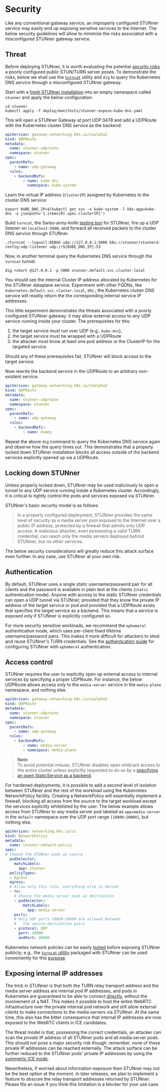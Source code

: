 # Security

Like any conventional gateway service, an improperly configured STUNner service may easily end up
exposing sensitive services to the Internet. The below security guidelines will allow to minimize
the risks associated with a misconfigured STUNner gateway service.

## Threat

Before deploying STUNner, it is worth evaluating the potential [security
risks](https://www.rtcsec.com/article/slack-webrtc-turn-compromise-and-bug-bounty) a poorly
configured public STUN/TURN server poses.  To demonstrate the risks, below we shall use the
[`turncat`](cmd/turncat.md) utility and `dig` to query the Kubernetes DNS service through a
misconfigured STUNner gateway.

Start with a [fresh STUNner installation](INSTALL.md) into an empty namespace called `stunner`
and apply the below configuration.

```console
cd stunner
kubectl apply -f deploy/manifests/stunner-expose-kube-dns.yaml
```

This will open a STUNner Gateway at port UDP:3478 and add a UDPRoute with the Kubernetes cluster
DNS service as the backend:

```yaml
apiVersion: gateway.networking.k8s.io/v1alpha2
kind: UDPRoute
metadata:
  name: stunner-udproute
  namespace: stunner
spec:
  parentRefs:
    - name: udp-gateway
  rules:
    - backendRefs:
        - name: kube-dns
          namespace: kube-system
```

Learn the virtual IP address (`ClusterIP`) assigned by Kubernetes to the cluster DNS service:

```console
export KUBE_DNS_IP=$(kubectl get svc -n kube-system -l k8s-app=kube-dns -o jsonpath='{.items[0].spec.clusterIP}')
```

Build `turncat`, the Swiss-army-knife [testing tool](cmd/turncat.md) for STUNner, fire up a
UDP listener on `localhost:5000`, and forward all received packets to the cluster DNS service
through STUNner.

```console
./turncat --log=all:DEBUG udp://127.0.0.1:5000 k8s://stunner/stunnerd-config:udp-listener udp://${KUBE_DNS_IP}:53
```

Now, in another terminal query the Kubernetes DNS service through the `turncat` tunnel.

```console
dig +short @127.0.0.1 -p 5000 stunner.default.svc.cluster.local
```

You should see the internal Cluster IP address allocated by Kubernetes for the STUNner dataplane
service. Experiment with other FQDNs, like `kubernetes.default.svc.cluster.local`, etc.; the
Kubernetes cluster DNS service will readily return the the corresponding internal service IP
addresses.

This little experiment demonstrates the threats associated with a poorly configured STUNner
gateway: it may allow external access to *any* UDP service running inside your cluster. The
prerequisites for this:

1. the target service *must* run over UDP (e.g., `kube-dns`),
2. the target service *must* be wrapped with a UDPRoute
3. the attacker *must* know at least one pod address or the ClusterIP for the targeted service.

Should any of these prerequisites fail, STUNner will block access to the target service.

Now rewrite the backend service in the UDPRoute to an arbitrary non-existent service.

```yaml
apiVersion: gateway.networking.k8s.io/v1alpha2
kind: UDPRoute
metadata:
  name: stunner-udproute
  namespace: stunner
spec:
  parentRefs:
    - name: udp-gateway
  rules:
    - backendRefs:
        - name: dummy
```

Repeat the above `dig` command to query the Kubernetes DNS service again and observe how the query
times out. This demonstrates that a properly locked down STUNner installation blocks all access
outside of the backend services explicitly opened up via a UDPRoute.

## Locking down STUNner

Unless properly locked down, STUNner may be used maliciously to open a tunnel to any UDP service
running inside a Kubernetes cluster. Accordingly, it is critical to tightly control the pods and
services exposed via STUNner.

STUNner's basic security model is as follows:

> In a properly configured deployment, STUNner provides the same level of security as a media
server pool exposed to the Internet over a public IP address, protected by a firewall that admits
only UDP access. A malicious attacker, even possessing a valid TURN credential, can reach only the
media servers deployed behind STUNner, but no other services.

The below security considerations will greatly reduce this attack surface even further. In any
case, use STUNner at your own risk.

## Authentication

By default, STUNner uses a single static username/password pair for all clients and the password is
available in plain text at the clients (`static` authentication mode). Anyone with access to the
static STUNner credentials can open a UDP tunnel via STUNner, provided that they know the private
IP address of the target service or pod and provided that a UDPRoute exists that specifies the
target service as a backend. This means that a service is exposed only if STUNner is explicitly
configured so.

For more security sensitive workloads, we recommend the `ephemeral` authentication mode, which uses
per-client fixed lifetime username/password pairs. This makes it more difficult for attackers to
steal and reuse STUNner's TURN credentials. See the [authentication guide](AUTH.md) for configuring
STUNner with `ephemeral` authentication.

## Access control

STUNner requires the user to explicitly open up external access to internal services by specifying
a proper UDPRoute. For instance, the below UDPRoute allows access *only* to the `media-server`
service in the `media-plane` namespace, and nothing else.

```yaml
apiVersion: gateway.networking.k8s.io/v1alpha2
kind: UDPRoute
metadata:
  name: stunner-udproute
  namespace: stunner
spec:
  parentRefs:
    - name: udp-gateway
  rules:
    - backendRefs:
        - name: media-server
        - namespace: media-plane
```

> **Note**  
To avoid potential misuse, STUNner disables open wildcard access to the entire cluster unless explicitly requested to do so by a [specifying an open StaticService as a backend](GATEWAY.md#staticservice).

For hardened deployments, it is possible to add a second level of isolation between STUNner and the rest of the workload using the Kubernetes NetworkPolicy facility. Creating a NetworkPolicy will essentially implement a firewall, blocking all access from the source to the target workload except the services explicitly whitelisted by the user. The below example allows access from STUNner to *any* media server pod labeled as `app=media-server` in the `default` namespace over the UDP port range `[10000:20000]`, but nothing else.

```yaml
apiVersion: networking.k8s.io/v1
kind: NetworkPolicy
metadata:
  name: stunner-network-policy
spec:
# Choose the STUNner pods as source
  podSelector:
    matchLabels:
      app: stunner
  policyTypes:
  - Egress
  egress:
  # Allow only this rule, everything else is denied
  - to:
    # Choose the media server pods as destination
    - podSelector:
        matchLabels:
          app: media-server
    ports:
    # Only UDP ports 10000-20000 are allowed between
    #   the source-destination pairs
    - protocol: UDP
      port: 10000
      endPort: 20000
```

Kubernetes network policies can be easily [tested](https://banzaicloud.com/blog/network-policy)
before exposing STUNner publicly; e.g., the [`turncat` utility](cmd/turncat.md) packaged with
STUNner can be used conveniently for this [purpose](examples/simple-tunnel/README.md).

## Exposing internal IP addresses

The trick in STUNner is that both the TURN relay transport address and the media server address are
internal pod IP addresses, and pods in Kubernetes are guaranteed to be able to connect
[directly](https://sookocheff.com/post/kubernetes/understanding-kubernetes-networking-model/#kubernetes-networking-model),
without the involvement of a NAT. This makes it possible to host the entire WebRTC infrastructure
over the private internal pod network and still allow external clients to make connections to the
media servers via STUNner.  At the same time, this also has the bitter consequence that internal IP
addresses are now exposed to the WebRTC clients in ICE candidates.

The threat model is that, possessing the correct credentials, an attacker can scan the *private* IP
address of all STUNner pods and all media server pods. This should not pose a major security risk
though: remember, none of these private IP addresses can be reached externally. The attack surface
can be further reduced to the STUNner pods' private IP addresses by using the [symmetric ICE
mode](DEPLOYMENT.md#symmetric-ice-mode).

Nevertheless, if worried about information exposure then STUNner may not be the best option at the moment. In later releases, we plan to implement a feature to obscure the relay transport addresses returned by STUNner. Please file an issue if you think this limitation is a blocker for your use case.
